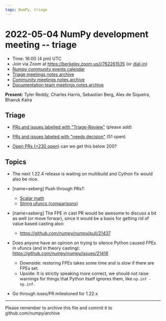 ```yaml
---
tags: NumPy, triage
---
```


# 2022-05-04 NumPy development meeting -- triage

- Time: 16:00 (4 pm) UTC
- Join via Zoom at https://berkeley.zoom.us/j/762261535 (or [dial-in](https://berkeley.zoom.us/u/aC3ENhycM))
- [Numpy community events calendar](https://scientific-python.org/calendars/numpy.ics)
- [Triage meetings notes archive](https://github.com/numpy/archive/tree/master/triage_meetings)
- [Community meetings notes archive](https://github.com/numpy/archive/tree/master/status_meetings)
- [Documentation team meetings notes archive](https://hackmd.io/oB_boakvRqKR-_2jRV-Qjg)


**Present:** Tyler Reddy, Charles Harris, Sebastian Berg, Alex de Siqueira, Bhavuk Kalra

## Triage

* [PRs and issues labelled with "Triage-Review"](https://github.com/numpy/numpy/labels/Triage-review) (please add)
* [PRs and issues labeled with "needs decision"](https://github.com/numpy/numpy/labels/54%20-%20Needs%20decision) (51 open)

* [Open PRs (>230 open)](https://github.com/numpy/numpy/pulls) can we get this below 200?



## Topics

* The next 1.22.4 release is waiting on multibuild and Cython fix would also be nice.

* [name=seberg] Push through PRs?:
  * [Scalar math](https://github.com/numpy/numpy/pull/21188)
  * [String ufuncs (comparisons)](https://github.com/numpy/numpy/pull/21041)

* [name=seberg] The FPE in cast PR would be awesome to discuss a bit as well (or move forwar), since it would be a basis for getting rid of value based casting also:
  * https://github.com/numpy/numpy/pull/21437

* Does anyone have an opinion on trying to silence Python caused FPEs in ufuncs (and in theory casting): https://github.com/numpy/numpy/issues/21416
  * Downside: restoring FPEs takes some time and is slow if there are FPEs set.
  * Upside: It is strictly speaking more correct, we should not raise warnings for things that Python itself ignores them, like `np.inf - np.inf`.

* Go through isses/PR milestoned for 1.22.x


---

Please remember to archive this file and commit it to github.com/numpy/archive